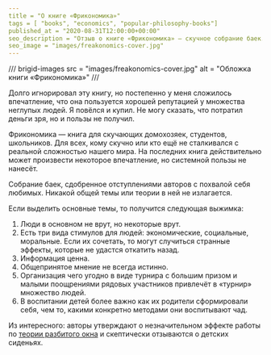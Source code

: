 ```yaml
---
title = "О книге «Фрикономика»"
tags = [ "books", "economics", "popular-philosophy-books"]
published_at = "2020-08-31T12:00:00+00:00"
seo_description = "Отзыв о книге «Фрикономика» — скучное собрание баек."
seo_image = "images/freakonomics-cover.jpg"
---
```


/// brigid-images
src = "images/freakonomics-cover.jpg"
alt = "Обложка книги «Фрикономика»"
///

Долго игнорировал эту книгу, но постепенно у меня сложилось впечатление, что она пользуется хорошей репутацией у множества неглупых людей. Я повёлся и купил. Не могу сказать, что потратил деньги зря, но и пользы не получил.

Фрикономика — книга для скучающих домохозяек, студентов, школьников. Для всех, кому скучно или кто ещё не сталкивался с реальной сложностью нашего мира. На последних книга действительно может произвести некоторое впечатление, но системной пользы не нанесёт.

Собрание баек, сдобренное отступлениями авторов с похвалой себя любимых. Никакой общей темы или теории в ней не излагается.

<!-- more -->

Если выделить основные темы, то получится следующая выжимка:

1. Люди в основном не врут, но некоторые врут.
2. Есть три вида стимулов для людей: экономические, социальные, моральные. Если их сочетать, то могут случиться странные эффекты, которые не удастся откатить назад.
3. Информация ценна.
4. Общепринятое мнение не всегда истинно.
5. Организация чего угодно в виде турнира с большим призом и малыми поощрениями рядовых участников привлечёт в «турнир» множество людей.
6. В воспитании детей более важно как их родители сформировали себя, чем то, какими конкретно методами они воспитывают чад.

Из интересного: авторы утверждают о незначительном эффекте работы по [теории разбитого окна](https://ru.wikipedia.org/wiki/%D0%A2%D0%B5%D0%BE%D1%80%D0%B8%D1%8F_%D1%80%D0%B0%D0%B7%D0%B1%D0%B8%D1%82%D1%8B%D1%85_%D0%BE%D0%BA%D0%BE%D0%BD) и скептически отзываются о детских сиденьях.
